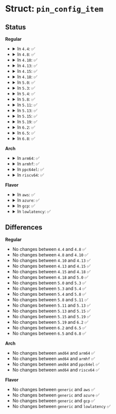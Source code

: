 # Struct: <code>pin_config_item</code>

## Status
<b>Regular</b>
<ul>
<li>
<details>
<summary>In <code>4.4</code>: ✅</summary>

```c
struct pin_config_item {
    const enum pin_config_param param;
    const const char * display;
    const const char * format;
    bool has_arg;
};
```
</details>
</li>
<li>
<details>
<summary>In <code>4.8</code>: ✅</summary>

```c
struct pin_config_item {
    const enum pin_config_param param;
    const const char * display;
    const const char * format;
    bool has_arg;
};
```
</details>
</li>
<li>
<details>
<summary>In <code>4.10</code>: ✅</summary>

```c
struct pin_config_item {
    const enum pin_config_param param;
    const const char * display;
    const const char * format;
    bool has_arg;
};
```
</details>
</li>
<li>
<details>
<summary>In <code>4.13</code>: ✅</summary>

```c
struct pin_config_item {
    const enum pin_config_param param;
    const const char * display;
    const const char * format;
    bool has_arg;
};
```
</details>
</li>
<li>
<details>
<summary>In <code>4.15</code>: ✅</summary>

```c
struct pin_config_item {
    const enum pin_config_param param;
    const const char * display;
    const const char * format;
    bool has_arg;
};
```
</details>
</li>
<li>
<details>
<summary>In <code>4.18</code>: ✅</summary>

```c
struct pin_config_item {
    const enum pin_config_param param;
    const const char * display;
    const const char * format;
    bool has_arg;
};
```
</details>
</li>
<li>
<details>
<summary>In <code>5.0</code>: ✅</summary>

```c
struct pin_config_item {
    const enum pin_config_param param;
    const const char * display;
    const const char * format;
    bool has_arg;
};
```
</details>
</li>
<li>
<details>
<summary>In <code>5.3</code>: ✅</summary>

```c
struct pin_config_item {
    const enum pin_config_param param;
    const const char * display;
    const const char * format;
    bool has_arg;
};
```
</details>
</li>
<li>
<details>
<summary>In <code>5.4</code>: ✅</summary>

```c
struct pin_config_item {
    const enum pin_config_param param;
    const const char * display;
    const const char * format;
    bool has_arg;
};
```
</details>
</li>
<li>
<details>
<summary>In <code>5.8</code>: ✅</summary>

```c
struct pin_config_item {
    const enum pin_config_param param;
    const const char * display;
    const const char * format;
    bool has_arg;
};
```
</details>
</li>
<li>
<details>
<summary>In <code>5.11</code>: ✅</summary>

```c
struct pin_config_item {
    const enum pin_config_param param;
    const const char * display;
    const const char * format;
    bool has_arg;
};
```
</details>
</li>
<li>
<details>
<summary>In <code>5.13</code>: ✅</summary>

```c
struct pin_config_item {
    const enum pin_config_param param;
    const const char * display;
    const const char * format;
    bool has_arg;
};
```
</details>
</li>
<li>
<details>
<summary>In <code>5.15</code>: ✅</summary>

```c
struct pin_config_item {
    const enum pin_config_param param;
    const const char * display;
    const const char * format;
    bool has_arg;
};
```
</details>
</li>
<li>
<details>
<summary>In <code>5.19</code>: ✅</summary>

```c
struct pin_config_item {
    const enum pin_config_param param;
    const const char * display;
    const const char * format;
    bool has_arg;
};
```
</details>
</li>
<li>
<details>
<summary>In <code>6.2</code>: ✅</summary>

```c
struct pin_config_item {
    const enum pin_config_param param;
    const const char * display;
    const const char * format;
    bool has_arg;
};
```
</details>
</li>
<li>
<details>
<summary>In <code>6.5</code>: ✅</summary>

```c
struct pin_config_item {
    const enum pin_config_param param;
    const const char * display;
    const const char * format;
    bool has_arg;
};
```
</details>
</li>
<li>
<details>
<summary>In <code>6.8</code>: ✅</summary>

```c
struct pin_config_item {
    const enum pin_config_param param;
    const const char * display;
    const const char * format;
    bool has_arg;
};
```
</details>
</li>
</ul>
<b>Arch</b>
<ul>
<li>
<details>
<summary>In <code>arm64</code>: ✅</summary>

```c
struct pin_config_item {
    const enum pin_config_param param;
    const const char * display;
    const const char * format;
    bool has_arg;
};
```
</details>
</li>
<li>
<details>
<summary>In <code>armhf</code>: ✅</summary>

```c
struct pin_config_item {
    const enum pin_config_param param;
    const const char * display;
    const const char * format;
    bool has_arg;
};
```
</details>
</li>
<li>
<details>
<summary>In <code>ppc64el</code>: ✅</summary>

```c
struct pin_config_item {
    const enum pin_config_param param;
    const const char * display;
    const const char * format;
    bool has_arg;
};
```
</details>
</li>
<li>
<details>
<summary>In <code>riscv64</code>: ✅</summary>

```c
struct pin_config_item {
    const enum pin_config_param param;
    const const char * display;
    const const char * format;
    bool has_arg;
};
```
</details>
</li>
</ul>
<b>Flavor</b>
<ul>
<li>
<details>
<summary>In <code>aws</code>: ✅</summary>

```c
struct pin_config_item {
    const enum pin_config_param param;
    const const char * display;
    const const char * format;
    bool has_arg;
};
```
</details>
</li>
<li>
<details>
<summary>In <code>azure</code>: ✅</summary>

```c
struct pin_config_item {
    const enum pin_config_param param;
    const const char * display;
    const const char * format;
    bool has_arg;
};
```
</details>
</li>
<li>
<details>
<summary>In <code>gcp</code>: ✅</summary>

```c
struct pin_config_item {
    const enum pin_config_param param;
    const const char * display;
    const const char * format;
    bool has_arg;
};
```
</details>
</li>
<li>
<details>
<summary>In <code>lowlatency</code>: ✅</summary>

```c
struct pin_config_item {
    const enum pin_config_param param;
    const const char * display;
    const const char * format;
    bool has_arg;
};
```
</details>
</li>
</ul>

## Differences
<b>Regular</b>
<ul>
<li>
No changes between <code>4.4</code> and <code>4.8</code> ✅
</li>
<li>
No changes between <code>4.8</code> and <code>4.10</code> ✅
</li>
<li>
No changes between <code>4.10</code> and <code>4.13</code> ✅
</li>
<li>
No changes between <code>4.13</code> and <code>4.15</code> ✅
</li>
<li>
No changes between <code>4.15</code> and <code>4.18</code> ✅
</li>
<li>
No changes between <code>4.18</code> and <code>5.0</code> ✅
</li>
<li>
No changes between <code>5.0</code> and <code>5.3</code> ✅
</li>
<li>
No changes between <code>5.3</code> and <code>5.4</code> ✅
</li>
<li>
No changes between <code>5.4</code> and <code>5.8</code> ✅
</li>
<li>
No changes between <code>5.8</code> and <code>5.11</code> ✅
</li>
<li>
No changes between <code>5.11</code> and <code>5.13</code> ✅
</li>
<li>
No changes between <code>5.13</code> and <code>5.15</code> ✅
</li>
<li>
No changes between <code>5.15</code> and <code>5.19</code> ✅
</li>
<li>
No changes between <code>5.19</code> and <code>6.2</code> ✅
</li>
<li>
No changes between <code>6.2</code> and <code>6.5</code> ✅
</li>
<li>
No changes between <code>6.5</code> and <code>6.8</code> ✅
</li>
</ul>
<b>Arch</b>
<ul>
<li>
No changes between <code>amd64</code> and <code>arm64</code> ✅
</li>
<li>
No changes between <code>amd64</code> and <code>armhf</code> ✅
</li>
<li>
No changes between <code>amd64</code> and <code>ppc64el</code> ✅
</li>
<li>
No changes between <code>amd64</code> and <code>riscv64</code> ✅
</li>
</ul>
<b>Flavor</b>
<ul>
<li>
No changes between <code>generic</code> and <code>aws</code> ✅
</li>
<li>
No changes between <code>generic</code> and <code>azure</code> ✅
</li>
<li>
No changes between <code>generic</code> and <code>gcp</code> ✅
</li>
<li>
No changes between <code>generic</code> and <code>lowlatency</code> ✅
</li>
</ul>
